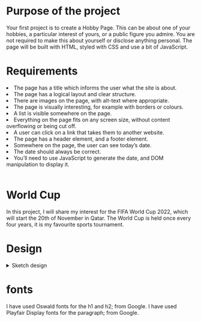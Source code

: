 # Purpose of the project
Your first project is to create a Hobby Page. This can be about one of your hobbies, a particular interest of yours, or a public figure you admire. You are not required to make this about yourself or disclose anything personal. The page will be built with HTML, styled with CSS and use a bit of JavaScript.

# Requirements
<li>The page has a title which informs the user what the site is about.</li>
<li>The page has a logical layout and clear structure.</li>
<li>There are images on the page, with alt-text where appropriate.</li>
<li>The page is visually interesting, for example with borders or colours.</li>
<li>A list is visible somewhere on the page.</li>
<li>Everything on the page fits on any screen size, without content overflowing or being cut off.</li>
<li>A user can click on a link that takes them to another website.</li>
<li>The page has a header element, and a footer element.</li>
<li>Somewhere on the page, the user can see today’s date. </li>
<li>The date should always be correct. </li>
<li>You’ll need to use JavaScript to generate the date, and DOM manipulation to display it.</li>
<br>

# World Cup
In this project, I will share my interest for the FIFA World Cup 2022, 
which will start the 20th of November in Qatar.
The World Cup is held once every four years, it is my favourite sports tournament.
<br>

# Design
<details>
<summary>Sketch design </summary>
<br>

![design imgae ](images/sketch-design.png)

</details>

# fonts
I have used Oswald fonts for the h1 and h2; from Google.
I have used Playfair Display fonts for the paragraph; from Google.
 
